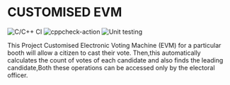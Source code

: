 # CUSTOMISED EVM
![C/C++ CI](https://github.com/stepin105158/EVM/workflows/C/C++%20CI/badge.svg) ![cppcheck-action](https://github.com/stepin105158/EVM/workflows/cppcheck-action/badge.svg)  ![Unit testing](https://github.com/stepin105158/EVM/workflows/Unit%20testing/badge.svg)


This Project Customised Electronic Voting Machine (EVM) for a particular booth  will allow a citizen to cast their vote. Then,this automatically calculates the count of votes of each candidate and also finds the leading candidate,Both these operations can be accessed only by the electoral officer.

